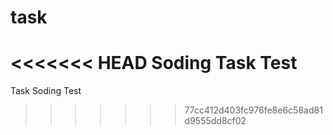 # task
<<<<<<< HEAD
Soding Task Test
=======
Task Soding Test
>>>>>>> 77cc412d403fc976fe8e6c58ad81d9555dd8cf02
